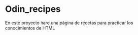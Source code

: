 # Odin_recipes
En este proyecto hare una página de recetas para practicar los conocimientos de HTML 
     